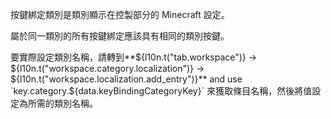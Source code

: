 按鍵綁定類別是類別顯示在控製部分的 Minecraft 設定。

屬於同一類別的所有按鍵綁定應該具有相同的類別按鍵。

要實際設定類別名稱，請轉到**${l10n.t("tab.workspace")} -> ${l10n.t("workspace.category.localization")} -> ${l10n.t("workspace.localization.add_entry")}** and use `key.category.${data.keyBindingCategoryKey}` 來獲取條目名稱，然後將值設定為所需的類別名稱。
